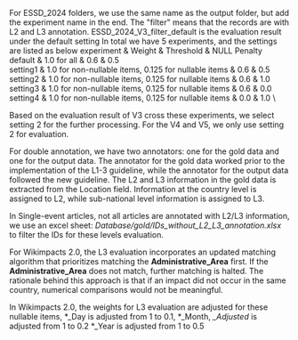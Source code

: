 For ESSD_2024 folders, we use the same name as the output folder, but add the experiment name in the end.
The "filter" means that the records are with L2 and L3 annotation.
ESSD_2024_V3_filter_default is the evaluation result under the default setting
In total we have 5 experiments, and the settings are listed as below
experiment & Weight & Threshold & NULL Penalty \
default & 1.0 for all & 0.6 & 0.5\
setting1 & 1.0 for non-nullable items, 0.125 for nullable items & 0.6 & 0.5 \
setting2 & 1.0 for non-nullable items, 0.125 for nullable items & 0.6 & 1.0 \
setting3 & 1.0 for non-nullable items, 0.125 for nullable items & 0.6 & 0.0 \
setting4 & 1.0 for non-nullable items, 0.125 for nullable items & 0.0 & 1.0 \


Based on the evaluation result of V3 cross these experiments, we select setting 2 for the further processing.
For the V4 and V5, we only use setting 2 for evaluation.

For double annotation, we have two annotators: one for the gold data and one for the output data. The annotator for the gold data worked prior to the implementation of the L1-3 guideline, while the annotator for the output data followed the new guideline. The L2 and L3 information in the gold data is extracted from the Location field. Information at the country level is assigned to L2, while sub-national level information is assigned to L3.

In Single-event articles, not all articles are annotated with L2/L3 information, we use an excel sheet: *Database/gold/IDs_without_L2_L3_annotation.xlsx* to filter the IDs for these levels evaluation. 

For Wikimpacts 2.0, the L3 evaluation incorporates an updated matching algorithm that prioritizes matching the **Administrative_Area** first. If the **Administrative_Area** does not match, further matching is halted. The rationale behind this approach is that if an impact did not occur in the same country, numerical comparisons would not be meaningful.

In Wikimpacts 2.0, the weights for L3 evaluation are adjusted for these nullable items, 
*_Day is adjusted from 1 to 0.1, 
*_Month, *_Adjusted* is adjusted from 1 to 0.2
*_Year is adjusted from 1 to 0.5

